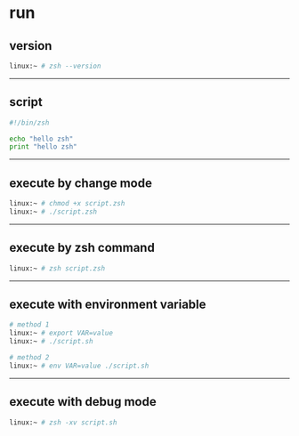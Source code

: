 # run

## version

```zsh
linux:~ # zsh --version
```

---

## script

```zsh
#!/bin/zsh

echo "hello zsh"
print "hello zsh"
```

---

## execute by change mode

```zsh
linux:~ # chmod +x script.zsh
linux:~ # ./script.zsh
```

---

## execute by zsh command

```zsh
linux:~ # zsh script.zsh
```

---

## execute with environment variable

```zsh
# method 1
linux:~ # export VAR=value
linux:~ # ./script.sh

# method 2
linux:~ # env VAR=value ./script.sh
```

---

## execute with debug mode

```zsh
linux:~ # zsh -xv script.sh
```

